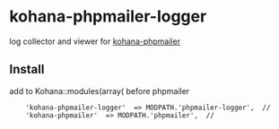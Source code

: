 # kohana-phpmailer-logger
log collector and viewer for [kohana-phpmailer](https://github.com/timophey/kohana-phpmailer)

## Install
add to Kohana::modules(array( before phpmailer
```
	'kohana-phpmailer-logger'  => MODPATH.'phpmailer-logger',  //
	'kohana-phpmailer'  => MODPATH.'phpmailer',  //
```

